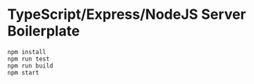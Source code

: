 # TypeScript/Express/NodeJS Server Boilerplate

```
npm install
npm run test
npm run build
npm start
```
